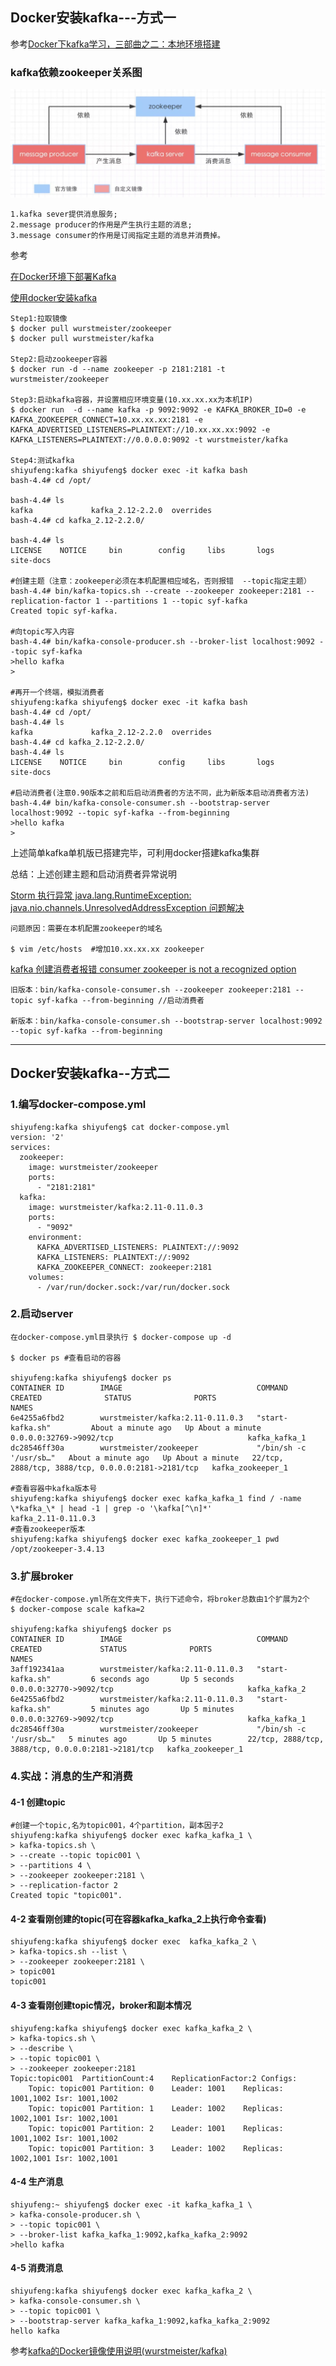 ## Docker安装kafka---方式一

参考[Docker下kafka学习，三部曲之二：本地环境搭建](https://juejin.im/entry/5ad93d5f6fb9a07a9a106456)

### kafka依赖zookeeper关系图

![](resources/images/12.jpg)

    1.kafka sever提供消息服务; 
    2.message producer的作用是产生执行主题的消息; 
    3.message consumer的作用是订阅指定主题的消息并消费掉。

参考

[在Docker环境下部署Kafka](https://blog.csdn.net/snowcity1231/article/details/54946857)

[使用docker安装kafka](https://blog.csdn.net/lblblblblzdx/article/details/80548294)

    Step1:拉取镜像
    $ docker pull wurstmeister/zookeeper
    $ docker pull wurstmeister/kafka
    
    Step2:启动zookeeper容器
    $ docker run -d --name zookeeper -p 2181:2181 -t wurstmeister/zookeeper
    
    Step3:启动kafka容器，并设置相应环境变量(10.xx.xx.xx为本机IP)
    $ docker run  -d --name kafka -p 9092:9092 -e KAFKA_BROKER_ID=0 -e KAFKA_ZOOKEEPER_CONNECT=10.xx.xx.xx:2181 -e KAFKA_ADVERTISED_LISTENERS=PLAINTEXT://10.xx.xx.xx:9092 -e KAFKA_LISTENERS=PLAINTEXT://0.0.0.0:9092 -t wurstmeister/kafka
    
    Step4:测试kafka
    shiyufeng:kafka shiyufeng$ docker exec -it kafka bash
    bash-4.4# cd /opt/
    
    bash-4.4# ls
    kafka             kafka_2.12-2.2.0  overrides
    bash-4.4# cd kafka_2.12-2.2.0/
    
    bash-4.4# ls
    LICENSE    NOTICE     bin        config     libs       logs       site-docs
    
    #创建主题（注意：zookeeper必须在本机配置相应域名，否则报错  --topic指定主题）
    bash-4.4# bin/kafka-topics.sh --create --zookeeper zookeeper:2181 --replication-factor 1 --partitions 1 --topic syf-kafka
    Created topic syf-kafka.
    
    #向topic写入内容
    bash-4.4# bin/kafka-console-producer.sh --broker-list localhost:9092 --topic syf-kafka
    >hello kafka
    >
    
    #再开一个终端，模拟消费者
    shiyufeng:kafka shiyufeng$ docker exec -it kafka bash
    bash-4.4# cd /opt/
    bash-4.4# ls
    kafka             kafka_2.12-2.2.0  overrides
    bash-4.4# cd kafka_2.12-2.2.0/
    bash-4.4# ls
    LICENSE    NOTICE     bin        config     libs       logs       site-docs
    
    #启动消费者(注意0.90版本之前和后启动消费者的方法不同，此为新版本启动消费者方法)
    bash-4.4# bin/kafka-console-consumer.sh --bootstrap-server localhost:9092 --topic syf-kafka --from-beginning
    >hello kafka
    >
    
上述简单kafka单机版已搭建完毕，可利用docker搭建kafka集群 

总结：上述创建主题和启动消费者异常说明

[Storm 执行异常 java.lang.RuntimeException: java.nio.channels.UnresolvedAddressException 问题解决](https://www.cnblogs.com/zhwbqd/p/4045263.html)

    问题原因：需要在本机配置zookeeper的域名
    
    $ vim /etc/hosts  #增加10.xx.xx.xx zookeeper 
      
[kafka 创建消费者报错 consumer zookeeper is not a recognized option](https://blog.csdn.net/csdn_sunlighting/article/details/81516646)

    旧版本：bin/kafka-console-consumer.sh --zookeeper zookeeper:2181 --topic syf-kafka --from-beginning //启动消费者
    
    新版本：bin/kafka-console-consumer.sh --bootstrap-server localhost:9092 --topic syf-kafka --from-beginning
    
--------------------------

## Docker安装kafka--方式二

### 1.编写docker-compose.yml

    shiyufeng:kafka shiyufeng$ cat docker-compose.yml
    version: '2'
    services:
      zookeeper:
        image: wurstmeister/zookeeper
        ports:
          - "2181:2181"
      kafka:
        image: wurstmeister/kafka:2.11-0.11.0.3
        ports:
          - "9092"
        environment:
          KAFKA_ADVERTISED_LISTENERS: PLAINTEXT://:9092
          KAFKA_LISTENERS: PLAINTEXT://:9092
          KAFKA_ZOOKEEPER_CONNECT: zookeeper:2181
        volumes:
          - /var/run/docker.sock:/var/run/docker.sock
          
### 2.启动server

    在docker-compose.yml目录执行 $ docker-compose up -d
    
    $ docker ps #查看启动的容器
    
    shiyufeng:kafka shiyufeng$ docker ps
    CONTAINER ID        IMAGE                              COMMAND                  CREATED              STATUS              PORTS                                                NAMES
    6e4255a6fbd2        wurstmeister/kafka:2.11-0.11.0.3   "start-kafka.sh"         About a minute ago   Up About a minute   0.0.0.0:32769->9092/tcp                              kafka_kafka_1
    dc28546ff30a        wurstmeister/zookeeper             "/bin/sh -c '/usr/sb…"   About a minute ago   Up About a minute   22/tcp, 2888/tcp, 3888/tcp, 0.0.0.0:2181->2181/tcp   kafka_zookeeper_1
    
    #查看容器中kafka版本号
    shiyufeng:kafka shiyufeng$ docker exec kafka_kafka_1 find / -name \*kafka_\* | head -1 | grep -o '\kafka[^\n]*'
    kafka_2.11-0.11.0.3
    #查看zookeeper版本
    shiyufeng:kafka shiyufeng$ docker exec kafka_zookeeper_1 pwd
    /opt/zookeeper-3.4.13
    
### 3.扩展broker

    #在docker-compose.yml所在文件夹下，执行下述命令，将broker总数由1个扩展为2个
    $ docker-compose scale kafka=2  
    
    shiyufeng:kafka shiyufeng$ docker ps
    CONTAINER ID        IMAGE                              COMMAND                  CREATED             STATUS              PORTS                                                NAMES
    3aff192341aa        wurstmeister/kafka:2.11-0.11.0.3   "start-kafka.sh"         6 seconds ago       Up 5 seconds        0.0.0.0:32770->9092/tcp                              kafka_kafka_2
    6e4255a6fbd2        wurstmeister/kafka:2.11-0.11.0.3   "start-kafka.sh"         5 minutes ago       Up 5 minutes        0.0.0.0:32769->9092/tcp                              kafka_kafka_1
    dc28546ff30a        wurstmeister/zookeeper             "/bin/sh -c '/usr/sb…"   5 minutes ago       Up 5 minutes        22/tcp, 2888/tcp, 3888/tcp, 0.0.0.0:2181->2181/tcp   kafka_zookeeper_1
    
### 4.实战：消息的生产和消费

#### 4-1 创建topic

    #创建一个topic,名为topic001，4个partition，副本因子2
    shiyufeng:kafka shiyufeng$ docker exec kafka_kafka_1 \
    > kafka-topics.sh \
    > --create --topic topic001 \
    > --partitions 4 \
    > --zookeeper zookeeper:2181 \
    > --replication-factor 2
    Created topic "topic001".
    
#### 4-2 查看刚创建的topic(可在容器kafka_kafka_2上执行命令查看)

    shiyufeng:kafka shiyufeng$ docker exec  kafka_kafka_2 \
    > kafka-topics.sh --list \
    > --zookeeper zookeeper:2181 \
    > topic001
    topic001
    
#### 4-3 查看刚创建topic情况，broker和副本情况

    shiyufeng:kafka shiyufeng$ docker exec kafka_kafka_2 \
    > kafka-topics.sh \
    > --describe \
    > --topic topic001 \
    > --zookeeper zookeeper:2181
    Topic:topic001	PartitionCount:4	ReplicationFactor:2	Configs:
    	Topic: topic001	Partition: 0	Leader: 1001	Replicas: 1001,1002	Isr: 1001,1002
    	Topic: topic001	Partition: 1	Leader: 1002	Replicas: 1002,1001	Isr: 1002,1001
    	Topic: topic001	Partition: 2	Leader: 1001	Replicas: 1001,1002	Isr: 1001,1002
    	Topic: topic001	Partition: 3	Leader: 1002	Replicas: 1002,1001	Isr: 1002,1001

#### 4-4 生产消息

    shiyufeng:~ shiyufeng$ docker exec -it kafka_kafka_1 \
    > kafka-console-producer.sh \
    > --topic topic001 \
    > --broker-list kafka_kafka_1:9092,kafka_kafka_2:9092
    >hello kafka
    
#### 4-5 消费消息

    shiyufeng:kafka shiyufeng$ docker exec kafka_kafka_2 \
    > kafka-console-consumer.sh \
    > --topic topic001 \
    > --bootstrap-server kafka_kafka_1:9092,kafka_kafka_2:9092
    hello kafka
    
  参考[kafka的Docker镜像使用说明(wurstmeister/kafka)](https://blog.csdn.net/boling_cavalry/article/details/85395080)